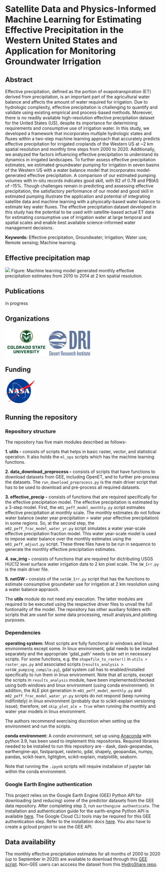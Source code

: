 # Satellite Data and Physics-Informed Machine Learning for Estimating Effective Precipitation in the Western United States and Application for Monitoring Groundwater Irrigation 

## Abstract
Effective precipitation, defined as the portion of evapotranspiration (ET) derived from precipitation, is an important part of the agricultural water balance and affects the amount of water required for irrigation. Due to hydrologic complexity, effective precipitation is challenging to quantify and validate using existing empirical and process-based methods. Moreover, there is no readily available high-resolution effective precipitation dataset for the United States (US), despite its importance for determining requirements and consumptive use of irrigation water. In this study, we developed a framework that incorporates multiple hydrologic states and fluxes within a two-step machine learning approach that accurately predicts effective precipitation for irrigated croplands of the Western US at ~2 km spatial resolution and monthly time steps from 2000 to 2020. Additionally, we analyzed the factors influencing effective precipitation to understand its dynamics in irrigated landscapes. To further assess effective precipitation estimates, we estimated groundwater pumping for irrigation in seven basins of the Western US with a water balance model that incorporates model-generated effective precipitation. A comparison of our estimated pumping volumes with in-situ records indicates good skill, with R2 of 0.78 and PBIAS of –15%. Though challenges remain in predicting and assessing effective precipitation, the satisfactory performance of our model and good skill in estimated pumping illustrate the application and potential of integrating satellite data and machine learning with a physically-based water balance to estimate key water fluxes. The effective precipitation dataset developed in this study has the potential to be used with satellite-based actual ET data for estimating consumptive use of irrigation water at large temporal and spatial scales and enable best available science-informed water management decisions.

__Keywords:__ Effective precipitation, Groundwater; Irrigation; Water use; Remote sensing; Machine learning.

## Effective precipitation map
<img src="https://raw.githubusercontent.com/mdfahimhasan/WesternUS_NetGW/master/Codes/results_analysis/Peff_animation/Peff_monthly_animation.gif" height="500"/>
Figure: Machine learning model generated monthly effective precipitation estimates from 2010 to 2014 at 2 km spatial resolution.

## Publications
in progress

## Organizations
<img src="readme_figs/CSU-Signature-C-357-617.png" height="90"/> <img src="readme_figs/Official-DRI-Logo-for-Web.png" height="80"/>

## Funding
<img src="readme_figs/NASA-Logo-Large.png" height="80"/>

## Running the repository

### Repository structure
The repository has five main modules described as follows-

__1. utils -__ consists of scripts that helps in basic raster, vector, and statistical operation. It also holds the `ml_ops` scripts which has the machine learning functions.

__2. data_download_preprocess -__ consists of scripts that have functions to download datasets from GEE, including OpenET, and to further pre-process the datasets. The `run_download_preprocess.py` is the main driver script that has to be used to download and pre-process all required datasets.

__3. effective_precip -__ consists of functions that are required specifically for the effective precipitation model. The effective precipitation is estimated by a 3-step model. First, the `m01_peff_model_monthly.py` script estmates effective precipitation at monthly scale. The monthly estimates do not follow water balance (water year precipitation > water year effective precipitation) in some regions. So, at the second step,  the `m02_peff_frac_model_water_yr.py` script simulates a water year-scale effective precipitation fraction model. This water year-scale model is used to impose water balance over the monthly estimates using the `m03_peff_adjust.py` script. These three files have to be run in sequence to generate the monthly effective precipitation estimates.

__4. sw_irrig -__ consists of functions that are required for dictributing USGS HUC12 level surface water irrigation data to 2 km pixel scale. The `SW_Irr.py` is the main driver file.

__5. netGW -__ consists of the `netGW_Irr.py` script that has the functions to estimate consumptive groundwter use for irrigation at 2 km resolution using a water balance appraoch.  

The __utils__ module do not need any execution. The latter modules are required to be executed using the respective driver files to unvail the full funtionality of the model. The repository has other auxiliary folders with scripts that are used for some data processing, result analysis,and plotting purposes.

### Dependencies
__operating system:__ Most scripts are fully functional in windows and linux environments except some. In linux environment, gdal needs to be installed separately and the appropriate 'gdal_path' needs to be set in necessary scripts. For some functions, e.g. the `shapefile_to_raster()` in `utils > raster_ops.py` and associated scripts (`results_analysis > netGW_pumping_compile.py`), gdal system call has to enabled/installed specifically to run them in linux environment. Note that all scripts, except the scripts in `results_analysis` module, have been implemented/checked using both windows and linux environment (using conda environment). In addition, the ALE plot generation in `m01_peff_model_monthly.py` and `m02_peff_frac_model_water_yr.py` scripts do not respond (keep running indifinitely) in linux environment (probably due to scikit-explain versioning issue); therefore, set `skip_plot_ale = True` when running the monthly and water year models in linux environment.

The authors recommend exercising discretion when setting up the environment and run the scripts.

__conda environment:__ A _conda environment_, set up using [Anaconda](https://www.anaconda.com/products/individual) with python 3.9, has been used to implement this repositories. Required libraries needed to be installed to run this repository are - dask, dask-geopandas, earthengine-api, fastparquet, rasterio, gdal, shapely, geopandas, numpy, pandas, scikit-learn, lightgbm, scikit-explain, matplotlib, seaborn. 

Note that running the `.ipynb` scripts will require installaion of jupyter lab within the conda environment.

### Google Earth Engine authentication
This project relies on the Google Earth Engine (GEE) Python API for downloading (and reducing) some of the predictor datasets from the GEE
data repository. After completing step 3, run ```earthengine authenticate```. The installation and authentication guide 
for the earth-engine Python API is available [here](https://developers.google.com/earth-engine/guides/python_install). The Google Cloud CLI tools
may be required for this GEE authentication step. Refer to the installation docs [here](https://cloud.google.com/sdk/docs/install-sdk). You also have to create a gcloud project to use the GEE API. 

## Data availability
The monthly effective precipitation estimates for all months of 2000 to 2020 (up to September in 2020) are available to download through this [GEE script](https://code.earthengine.google.com/6352c6b7b5efb066e738de692df46a72). Non-GEE users can acccess the dataset from this [HydroShare repo](https://www.hydroshare.org/resource/c33ce80f5ae44fe6ab2e5dd3c128eb0b/).

